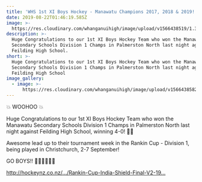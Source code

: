 ```yaml
---
title: 'WHS 1st XI Boys Hockey - Manawatu Champions 2017, 2018 & 2019!!!'
date: 2019-08-22T01:46:19.585Z
image: >-
  https://res.cloudinary.com/whanganuihigh/image/upload/v1566438519/1.3_years_in_a_row....jpg
description: >-
  Huge Congratulations to our 1st XI Boys Hockey Team who won the Manawatu
  Secondary Schools Division 1 Champs in Palmerston North last night against
  Feilding High School.
short: >-
  Huge Congratulations to our 1st XI Boys Hockey Team who won the Manawatu
  Secondary Schools Division 1 Champs in Palmerston North last night against
  Feilding High School
image_gallery:
  - image: >-
      https://res.cloudinary.com/whanganuihigh/image/upload/v1566438582/2.Winners-4-to-Nil.jpg
---
```

💥 WOOHOO 💥

Huge Congratulations to our 1st XI Boys Hockey Team who won the Manawatu Secondary Schools Division 1 Champs in Palmerston North last night against Feilding High School, winning 4-0! 👏👏

Awesome lead up to their tournament week in the Rankin Cup - Division 1, being played in Christchurch, 2-7 September!

GO BOYS!! 💚💛🏑🏑💛💚

http://hockeynz.co.nz/…/Rankin-Cup-India-Shield-Final-V2-19…

